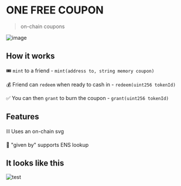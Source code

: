 # ONE FREE COUPON

> on-chain coupons

![image](https://user-images.githubusercontent.com/5885679/135334888-e7cf045c-db2e-4d67-876b-751ac448117b.png)

## How it works

🎟 `mint` to a friend - `mint(address to, string memory coupon)`

💰 Friend can `redeem` when ready to cash in - `redeem(uint256 tokenId)`

✅ You can then `grant` to burn the coupon - `grant(uint256 tokenId)`

## Features

⛓ Uses an on-chain svg

🔎 "given by" supports ENS lookup

## It looks like this

![test](https://user-images.githubusercontent.com/5885679/135536468-783a1421-41e7-4414-8376-5e61a2ea0b24.png)
